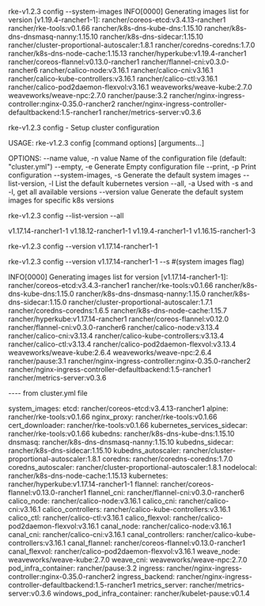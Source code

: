 


rke-v1.2.3 config --system-images 
INFO[0000] Generating images list for version [v1.19.4-rancher1-1]: 
rancher/coreos-etcd:v3.4.13-rancher1
rancher/rke-tools:v0.1.66
rancher/k8s-dns-kube-dns:1.15.10
rancher/k8s-dns-dnsmasq-nanny:1.15.10
rancher/k8s-dns-sidecar:1.15.10
rancher/cluster-proportional-autoscaler:1.8.1
rancher/coredns-coredns:1.7.0
rancher/k8s-dns-node-cache:1.15.13
rancher/hyperkube:v1.19.4-rancher1
rancher/coreos-flannel:v0.13.0-rancher1
rancher/flannel-cni:v0.3.0-rancher6
rancher/calico-node:v3.16.1
rancher/calico-cni:v3.16.1
rancher/calico-kube-controllers:v3.16.1
rancher/calico-ctl:v3.16.1
rancher/calico-pod2daemon-flexvol:v3.16.1
weaveworks/weave-kube:2.7.0
weaveworks/weave-npc:2.7.0
rancher/pause:3.2
rancher/nginx-ingress-controller:nginx-0.35.0-rancher2
rancher/nginx-ingress-controller-defaultbackend:1.5-rancher1
rancher/metrics-server:v0.3.6



   rke-v1.2.3 config - Setup cluster configuration

USAGE:
   rke-v1.2.3 config [command options] [arguments...]

OPTIONS:
   --name value, -n value  Name of the configuration file (default: "cluster.yml")
   --empty, -e             Generate Empty configuration file
   --print, -p             Print configuration
   --system-images, -s     Generate the default system images
   --list-version, -l      List the default kubernetes version
   --all, -a               Used with -s and -l, get all available versions
   --version value         Generate the default system images for specific k8s versions
   
rke-v1.2.3 config --list-version --all

v1.17.14-rancher1-1
v1.18.12-rancher1-1
v1.19.4-rancher1-1
v1.16.15-rancher1-3

rke-v1.2.3 config --version v1.17.14-rancher1-1 


rke-v1.2.3 config --version v1.17.14-rancher1-1 --s   #(system images flag)

INFO[0000] Generating images list for version [v1.17.14-rancher1-1]: 
rancher/coreos-etcd:v3.4.3-rancher1
rancher/rke-tools:v0.1.66
rancher/k8s-dns-kube-dns:1.15.0
rancher/k8s-dns-dnsmasq-nanny:1.15.0
rancher/k8s-dns-sidecar:1.15.0
rancher/cluster-proportional-autoscaler:1.7.1
rancher/coredns-coredns:1.6.5
rancher/k8s-dns-node-cache:1.15.7
rancher/hyperkube:v1.17.14-rancher1
rancher/coreos-flannel:v0.12.0
rancher/flannel-cni:v0.3.0-rancher6
rancher/calico-node:v3.13.4
rancher/calico-cni:v3.13.4
rancher/calico-kube-controllers:v3.13.4
rancher/calico-ctl:v3.13.4
rancher/calico-pod2daemon-flexvol:v3.13.4
weaveworks/weave-kube:2.6.4
weaveworks/weave-npc:2.6.4
rancher/pause:3.1
rancher/nginx-ingress-controller:nginx-0.35.0-rancher2
rancher/nginx-ingress-controller-defaultbackend:1.5-rancher1
rancher/metrics-server:v0.3.6



---- from cluster.yml file

system_images:
  etcd: rancher/coreos-etcd:v3.4.13-rancher1
  alpine: rancher/rke-tools:v0.1.66
  nginx_proxy: rancher/rke-tools:v0.1.66
  cert_downloader: rancher/rke-tools:v0.1.66
  kubernetes_services_sidecar: rancher/rke-tools:v0.1.66
  kubedns: rancher/k8s-dns-kube-dns:1.15.10
  dnsmasq: rancher/k8s-dns-dnsmasq-nanny:1.15.10
  kubedns_sidecar: rancher/k8s-dns-sidecar:1.15.10
  kubedns_autoscaler: rancher/cluster-proportional-autoscaler:1.8.1
  coredns: rancher/coredns-coredns:1.7.0
  coredns_autoscaler: rancher/cluster-proportional-autoscaler:1.8.1
  nodelocal: rancher/k8s-dns-node-cache:1.15.13
  kubernetes: rancher/hyperkube:v1.17.14-rancher1-1
  flannel: rancher/coreos-flannel:v0.13.0-rancher1
  flannel_cni: rancher/flannel-cni:v0.3.0-rancher6
  calico_node: rancher/calico-node:v3.16.1
  calico_cni: rancher/calico-cni:v3.16.1
  calico_controllers: rancher/calico-kube-controllers:v3.16.1
  calico_ctl: rancher/calico-ctl:v3.16.1
  calico_flexvol: rancher/calico-pod2daemon-flexvol:v3.16.1
  canal_node: rancher/calico-node:v3.16.1
  canal_cni: rancher/calico-cni:v3.16.1
  canal_controllers: rancher/calico-kube-controllers:v3.16.1
  canal_flannel: rancher/coreos-flannel:v0.13.0-rancher1
  canal_flexvol: rancher/calico-pod2daemon-flexvol:v3.16.1
  weave_node: weaveworks/weave-kube:2.7.0
  weave_cni: weaveworks/weave-npc:2.7.0
  pod_infra_container: rancher/pause:3.2
  ingress: rancher/nginx-ingress-controller:nginx-0.35.0-rancher2
  ingress_backend: rancher/nginx-ingress-controller-defaultbackend:1.5-rancher1
  metrics_server: rancher/metrics-server:v0.3.6
  windows_pod_infra_container: rancher/kubelet-pause:v0.1.4

   
   
